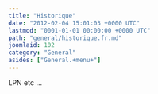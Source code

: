 ```yaml
---
title: "Historique"
date: "2012-02-04 15:01:03 +0000 UTC"
lastmod: "0001-01-01 00:00:00 +0000 UTC"
path: "general/historique.fr.md"
joomlaid: 102
category: "General"
asides: ["General.+menu+"]
---
```

LPN etc ...
